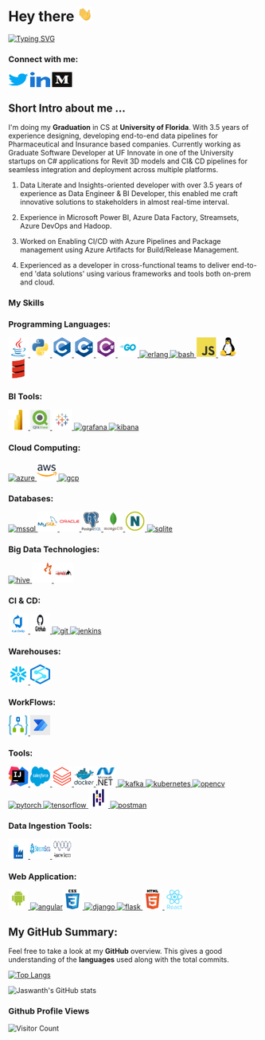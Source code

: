 # Hey there <img src="https://raw.githubusercontent.com/ABSphreak/ABSphreak/master/gifs/Hi.gif" width="30px"> 
[![Typing SVG](https://readme-typing-svg.herokuapp.com?color=F75305&size=30&center=true&vCenter=true&width=500&height=70&lines=I'm+Jaswanth+Reddy+K;Data+Engineer;+BI+Developer)](https://git.io/typing-svg)

<h3 align="left">Connect with me:</h3>
<p align="left">
<a href="https://twitter.com/jas_jigglipuff" target="blank"><img align="center" src="https://github.com/jaswanth-reddy/jaswanth-reddy/blob/main/Images/twitter.svg" alt="jas_jigglipuff" height="30" width="40" /></a>
<a href="https://linkedin.com/in/jas1th" target="blank"><img align="center" src="https://github.com/jaswanth-reddy/jaswanth-reddy/blob/main/Images/LinkedIn.svg" alt="jas1th" height="30" width="40" /></a>
<a href="https://medium.com/@jaswanthreddykankanala" target="blank"><img align="center" src="https://github.com/jaswanth-reddy/jaswanth-reddy/blob/main/Images/Medium.png" alt="jaswanthreddykankanala" height="30" width="40" /></a>
</p>


## Short Intro about me ...  

I'm doing my __Graduation__ in CS at __University of Florida__. With 3.5 years of experience designing, developing end-to-end data pipelines for Pharmaceutical and Insurance based companies. Currently working as Graduate Software Developer at UF Innovate in one of the University startups on C# applications for Revit 3D models and CI& CD pipelines for seamless integration and deployment across multiple platforms.

1. Data Literate and Insights-oriented developer with over 3.5 years of experience as Data Engineer & BI Developer, this enabled me craft innovative solutions to stakeholders in almost real-time interval.

2. Experience in Microsoft Power BI, Azure Data Factory, Streamsets, Azure DevOps and Hadoop.

3. Worked on Enabling CI/CD with Azure Pipelines and Package management using Azure Artifacts for Build/Release Management.

4. Experienced as a developer in cross-functional teams to deliver end-to-end 'data solutions' using various frameworks and tools both on-prem and cloud.


### My Skills
<h3 align="left">Programming Languages:</h3>

<a href="https://www.java.com" target="_blank" rel="noreferrer"> <img src="https://raw.githubusercontent.com/devicons/devicon/master/icons/java/java-original.svg" alt="java" width="40" height="40"/> </a> 
<a href="https://www.python.org" target="_blank" rel="noreferrer"> <img src="https://raw.githubusercontent.com/devicons/devicon/master/icons/python/python-original.svg" alt="python" width="40" height="40"/> </a> 
<a href="https://www.cprogramming.com/" target="_blank" rel="noreferrer"> <img src="https://raw.githubusercontent.com/devicons/devicon/master/icons/c/c-original.svg" alt="c" width="40" height="40"/> </a> 
<a href="https://www.w3schools.com/cpp/" target="_blank" rel="noreferrer"> <img src="https://raw.githubusercontent.com/devicons/devicon/master/icons/cplusplus/cplusplus-original.svg" alt="cplusplus" width="40" height="40"/> </a> 
<a href="https://www.w3schools.com/cs/" target="_blank" rel="noreferrer"> <img src="https://raw.githubusercontent.com/devicons/devicon/master/icons/csharp/csharp-original.svg" alt="csharp" width="40" height="40"/> </a>
<a href="https://www.w3schools.com/go/" target="_blank" rel="noreferrer"> <img src="https://github.com/jaswanth-reddy/jaswanth-reddy/blob/main/Images/go.png" alt="go" width="40" height="40"/> </a> 
<a href="https://www.w3schools.com/css/" target="_blank" rel="noreferrer">
<a href="https://www.erlang.org/" target="_blank" rel="noreferrer"> <img src="https://www.vectorlogo.zone/logos/erlang/erlang-official.svg" alt="erlang" width="40" height="40"/> </a>
<a href="https://www.gnu.org/software/bash/" target="_blank" rel="noreferrer"> <img src="https://www.vectorlogo.zone/logos/gnu_bash/gnu_bash-icon.svg" alt="bash" width="40" height="40"/> </a>
<a href="https://developer.mozilla.org/en-US/docs/Web/JavaScript" target="_blank" rel="noreferrer"> <img src="https://raw.githubusercontent.com/devicons/devicon/master/icons/javascript/javascript-original.svg" alt="javascript" width="40" height="40"/> </a>
<a href="https://www.linux.org/" target="_blank" rel="noreferrer"> <img src="https://raw.githubusercontent.com/devicons/devicon/master/icons/linux/linux-original.svg" alt="linux" width="40" height="40"/> </a> 
<a href="https://www.scala-lang.org" target="_blank" rel="noreferrer"> <img src="https://raw.githubusercontent.com/devicons/devicon/master/icons/scala/scala-original.svg" alt="scala" width="40" height="40"/> </a> 


<h3 align="left">BI Tools:</h3>
<a href="https://powerbi.microsoft.com/en-us/" target="_blank" rel="noreferrer"> <img src="https://github.com/jaswanth-reddy/jaswanth-reddy/blob/main/Images/PowerBI.png" alt="powerbi" width="40" height="40"/> </a>
<a href="https://www.tutorialspoint.com/qlikview/index.htm" target="_blank" rel="noreferrer"> <img src="https://github.com/jaswanth-reddy/jaswanth-reddy/blob/main/Images/Qlik.png" alt="qlikview" width="40" height="40"/> </a>
<a href="https://www.tableau.com/" target="_blank" rel="noreferrer"> <img src="https://github.com/jaswanth-reddy/jaswanth-reddy/blob/main/Images/Tableau.jpeg" alt="tableau" width="40" height="40"/> </a>
<a href="https://grafana.com" target="_blank" rel="noreferrer"> <img src="https://www.vectorlogo.zone/logos/grafana/grafana-icon.svg" alt="grafana" width="40" height="40"/> </a> 
<a href="https://www.elastic.co/kibana" target="_blank" rel="noreferrer"> <img src="https://www.vectorlogo.zone/logos/elasticco_kibana/elasticco_kibana-icon.svg" alt="kibana" width="40" height="40"/> </a> 





<h3 align="left">Cloud Computing:</h3>
<a href="https://azure.microsoft.com/en-in/" target="_blank" rel="noreferrer"> <img src="https://www.vectorlogo.zone/logos/microsoft_azure/microsoft_azure-icon.svg" alt="azure" width="40" height="40"/> </a>
<a href="https://aws.amazon.com" target="_blank" rel="noreferrer"> <img src="https://raw.githubusercontent.com/devicons/devicon/master/icons/amazonwebservices/amazonwebservices-original-wordmark.svg" alt="aws" width="40" height="40"/> </a> 
<a href="https://cloud.google.com" target="_blank" rel="noreferrer"> <img src="https://www.vectorlogo.zone/logos/google_cloud/google_cloud-icon.svg" alt="gcp" width="40" height="40"/> </a>



<h3 align="left">Databases:</h3>
<a href="https://www.microsoft.com/en-us/sql-server" target="_blank" rel="noreferrer"> <img src="https://www.svgrepo.com/show/303229/microsoft-sql-server-logo.svg" alt="mssql" width="40" height="40"/> </a> 
<a href="https://www.mysql.com/" target="_blank" rel="noreferrer"> <img src="https://raw.githubusercontent.com/devicons/devicon/master/icons/mysql/mysql-original-wordmark.svg" alt="mysql" width="40" height="40"/> </a>
<a href="https://www.oracle.com/" target="_blank" rel="noreferrer"> <img src="https://raw.githubusercontent.com/devicons/devicon/master/icons/oracle/oracle-original.svg" alt="oracle" width="40" height="40"/> </a>  
<a href="https://www.postgresql.org" target="_blank" rel="noreferrer"> <img src="https://raw.githubusercontent.com/devicons/devicon/master/icons/postgresql/postgresql-original-wordmark.svg" alt="postgresql" width="40" height="40"/> </a>
<a href="https://www.mongodb.com/" target="_blank" rel="noreferrer"> <img src="https://raw.githubusercontent.com/devicons/devicon/master/icons/mongodb/mongodb-original-wordmark.svg" alt="mongodb" width="40" height="40"/> </a> 
<a href="https://www.ibm.com/products/netezza" target="_blank" rel="noreferrer"> <img src="https://github.com/jaswanth-reddy/jaswanth-reddy/blob/main/Images/Netezza.png" alt="netezza" width="40" height="40"/> </a> 
<a href="https://www.sqlite.org/" target="_blank" rel="noreferrer"> <img src="https://www.vectorlogo.zone/logos/sqlite/sqlite-icon.svg" alt="sqlite" width="40" height="40"/> </a>


<h3 align="left">Big Data Technologies:</h3>
<a href="https://hive.apache.org/" target="_blank" rel="noreferrer"> <img src="https://www.vectorlogo.zone/logos/apache_hive/apache_hive-icon.svg" alt="hive" width="40" height="40"/> </a> 
<a href="https://spark.apache.org/" target="_blank" rel="noreferrer"> <img src="https://github.com/jaswanth-reddy/jaswanth-reddy/blob/main/Images/spark.png" alt="spark" width="40" height="40"/> </a> 
<a href="https://hbase.apache.org/" target="_blank" rel="noreferrer"> <img src="https://github.com/jaswanth-reddy/jaswanth-reddy/blob/main/Images/Hbase.png" alt="hbase" width="40" height="40"/> </a> 



<h3 align="left">CI & CD:</h3>
<a href="https://azure.microsoft.com/en-gb/solutions/devops/" target="_blank" rel="noreferrer"> <img src="https://github.com/jaswanth-reddy/jaswanth-reddy/blob/main/Images/AzureDevops.png" alt="Azure Devops" width="40" height="40"/> </a> 
<a href="https://github.com" target="_blank" rel="noreferrer"> <img src="https://github.com/jaswanth-reddy/jaswanth-reddy/blob/main/Images/Github.png" alt="Github" width="40" height="40"/> </a> 
<a href="https://git-scm.com/" target="_blank" rel="noreferrer"> <img src="https://www.vectorlogo.zone/logos/git-scm/git-scm-icon.svg" alt="git" width="40" height="40"/> </a><a href="https://www.jenkins.io" target="_blank" rel="noreferrer"> <img src="https://www.vectorlogo.zone/logos/jenkins/jenkins-icon.svg" alt="jenkins" width="40" height="40"/> </a>


<h3 align="left">Warehouses:</h3>
<a href="https://learn.microsoft.com/en-us/azure/logic-apps/logic-apps-overview" target="_blank" rel="noreferrer"> <img src="https://github.com/jaswanth-reddy/jaswanth-reddy/blob/main/Images/snowflake.png" alt="Snowflake" width="40" height="40"/> </a> 
<a href="https://learn.microsoft.com/en-us/azure/synapse-analytics/" target="_blank" rel="noreferrer"> <img src="https://github.com/jaswanth-reddy/jaswanth-reddy/blob/main/Images/synapse.png" alt="Azure Synapse" width="40" height="40"/> </a> 



<h3 align="left">WorkFlows:</h3>
<a href="https://docs.snowflake.com/en/user-guide/warehouses.html" target="_blank" rel="noreferrer"> <img src="https://github.com/jaswanth-reddy/jaswanth-reddy/blob/main/Images/LogicApps.png" alt="Logic Apps" width="40" height="40"/> </a> 
<a href="https://powerautomate.microsoft.com/en-us/" target="_blank" rel="noreferrer"> <img src="https://github.com/jaswanth-reddy/jaswanth-reddy/blob/main/Images/PowerAutomate.jpeg" alt="Power Automate" width="40" height="40"/> </a> 



<h3 align="left">Tools:</h3>
<a href="https://www.jetbrains.com/idea/" target="_blank" rel="noreferrer"> <img src="https://github.com/jaswanth-reddy/jaswanth-reddy/blob/main/Images/Intellij.jpeg" alt="IntelliJ" width="40" height="40"/> </a> 
<a href="https://www.salesforce.com/" target="_blank" rel="noreferrer"> <img src="https://github.com/jaswanth-reddy/jaswanth-reddy/blob/main/Images/salesforce.png" alt="Salesforce" width="40" height="40"/> </a> 
<a href="https://www.databricks.com/" target="_blank" rel="noreferrer"> <img src="https://github.com/jaswanth-reddy/jaswanth-reddy/blob/main/Images/Databricks.png" alt="Databricks" width="40" height="40"/> </a> 
<a href="https://www.docker.com/" target="_blank" rel="noreferrer"> <img src="https://raw.githubusercontent.com/devicons/devicon/master/icons/docker/docker-original-wordmark.svg" alt="docker" width="40" height="40"/> </a> <a href="https://dotnet.microsoft.com/" target="_blank" rel="noreferrer"> <img src="https://raw.githubusercontent.com/devicons/devicon/master/icons/dot-net/dot-net-original-wordmark.svg" alt="dotnet" width="40" height="40"/> </a><a href="https://kafka.apache.org/" target="_blank" rel="noreferrer"> <img src="https://www.vectorlogo.zone/logos/apache_kafka/apache_kafka-icon.svg" alt="kafka" width="40" height="40"/> </a><a href="https://kubernetes.io" target="_blank" rel="noreferrer"> <img src="https://www.vectorlogo.zone/logos/kubernetes/kubernetes-icon.svg" alt="kubernetes" width="40" height="40"/> </a><a href="https://opencv.org/" target="_blank" rel="noreferrer"> <img src="https://www.vectorlogo.zone/logos/opencv/opencv-icon.svg" alt="opencv" width="40" height="40"/> </a><a href="https://pytorch.org/" target="_blank" rel="noreferrer"> <img src="https://www.vectorlogo.zone/logos/pytorch/pytorch-icon.svg" alt="pytorch" width="40" height="40"/> </a> <a href="https://www.tensorflow.org" target="_blank" rel="noreferrer"> <img src="https://www.vectorlogo.zone/logos/tensorflow/tensorflow-icon.svg" alt="tensorflow" width="40" height="40"/> </a> <a href="https://pandas.pydata.org/" target="_blank" rel="noreferrer"> <img src="https://raw.githubusercontent.com/devicons/devicon/2ae2a900d2f041da66e950e4d48052658d850630/icons/pandas/pandas-original.svg" alt="pandas" width="40" height="40"/> </a> <a href="https://postman.com" target="_blank" rel="noreferrer"> <img src="https://www.vectorlogo.zone/logos/getpostman/getpostman-icon.svg" alt="postman" width="40" height="40"/> </a> 


<h3 align="left">Data Ingestion Tools:</h3> 
<a href="https://learn.microsoft.com/en-us/azure/data-factory/" target="_blank" rel="noreferrer"> <img src="https://github.com/jaswanth-reddy/jaswanth-reddy/blob/main/Images/ADF.png" alt="Azure Data Factory" width="40" height="40"/> </a> 
<a href="https://streamsets.com/" target="_blank" rel="noreferrer"> <img src="https://github.com/jaswanth-reddy/jaswanth-reddy/blob/main/Images/SS.png" alt="Streamsets" width="40" height="40"/> </a> 
<a href="https://sqoop.apache.org/" target="_blank" rel="noreferrer"> <img src="https://github.com/jaswanth-reddy/jaswanth-reddy/blob/main/Images/Sqoop.png" alt="SQOOP" width="40" height="40"/> </a> 


<h3 align="left">Web Application:</h3>
<p align="left"> <a href="https://developer.android.com" target="_blank" rel="noreferrer"> <img src="https://raw.githubusercontent.com/devicons/devicon/master/icons/android/android-original-wordmark.svg" alt="android" width="40" height="40"/> </a> <a href="https://angular.io" target="_blank" rel="noreferrer"> <img src="https://angular.io/assets/images/logos/angular/angular.svg" alt="angular" width="40" height="40"/><img src="https://raw.githubusercontent.com/devicons/devicon/master/icons/css3/css3-original-wordmark.svg" alt="css3" width="40" height="40"/> </a> <a href="https://www.djangoproject.com/" target="_blank" rel="noreferrer"> <img src="https://cdn.worldvectorlogo.com/logos/django.svg" alt="django" width="40" height="40"/> </a><a href="https://flask.palletsprojects.com/" target="_blank" rel="noreferrer"> <img src="https://www.vectorlogo.zone/logos/pocoo_flask/pocoo_flask-icon.svg" alt="flask" width="40" height="40"/> </a><a href="https://www.w3.org/html/" target="_blank" rel="noreferrer"> <img src="https://raw.githubusercontent.com/devicons/devicon/master/icons/html5/html5-original-wordmark.svg" alt="html5" width="40" height="40"/> </a> <a href="https://reactjs.org/" target="_blank" rel="noreferrer"> <img src="https://raw.githubusercontent.com/devicons/devicon/master/icons/react/react-original-wordmark.svg" alt="react" width="40" height="40"/> </a>


## My GitHub Summary: 

Feel free to take a look at my __GitHub__ overview. This gives a good understanding of the __languages__ used along with the total commits.

[![Top Langs](https://github-readme-stats.vercel.app/api/top-langs/?username=jaswanth-reddy&layout=compact&theme=radical&langs_count=10)](https://github.com/jaswanth-reddy/github-readme-stats)

![Jaswanth's GitHub stats](https://github-readme-stats.vercel.app/api?username=jaswanth-reddy&show_icons=true&theme=radical)

[twitter]: https://twitter.com/Jas_jigglipuff
[linkedin]: https://www.linkedin.com/in/jas1th/
[Medium]: https://medium.com/@jaswanthreddykankanala


### Github Profile Views
![Visitor Count](https://profile-counter.glitch.me/{jaswanth-reddy}/count.svg)
